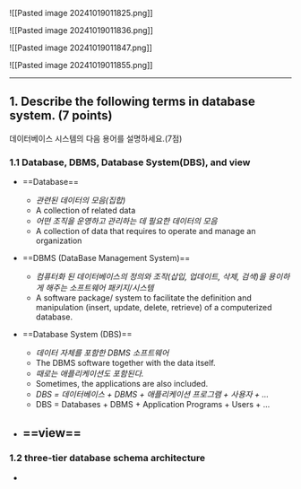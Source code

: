 ![[Pasted image 20241019011825.png]]

![[Pasted image 20241019011836.png]]

![[Pasted image 20241019011847.png]]

![[Pasted image 20241019011855.png]]

---
## 1. Describe the following terms in database system. (7 points)
데이터베이스 시스템의 다음 용어를 설명하세요.(7점)
### 1.1 Database, DBMS, Database System(DBS), and view
- ==Database== 
	- *관련된 데이터의 모음(집합)*
	- A collection of related data
	- *어떤 조직을 운영하고 관리하는 데 필요한 데이터의 모음*
	- A collection of data that requires to operate and manage an organization

- ==DBMS (DataBase Management System)==
	- *컴퓨터화 된 데이터베이스의 정의와 조작(삽입, 업데이트, 삭제, 검색)을 용이하게 해주는 소프트웨어 패키지/시스템*
	- A software package/ system to facilitate the definition and manipulation (insert, update, delete, retrieve) of a computerized database.

- ==Database System (DBS)==
	- *데이터 자체를 포함한 DBMS 소프트웨어*
	- The DBMS software together with the data itself. 
	- *때로는 애플리케이션도 포함된다.*
	- Sometimes, the applications are also included.
	- *DBS = 데이터베이스 + DBMS + 애플리케이션 프로그램 + 사용자 + ...*
	- DBS = Databases + DBMS + Application Programs + Users + ...

- ==view==
	- 

### 1.2 three-tier database schema architecture
- 



